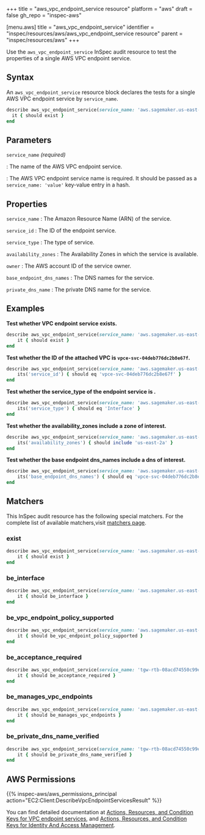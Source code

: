 +++
title = "aws_vpc_endpoint_service resource"
platform = "aws"
draft = false
gh_repo = "inspec-aws"

[menu.aws]
title = "aws_vpc_endpoint_service"
identifier = "inspec/resources/aws/aws_vpc_endpoint_service resource"
parent = "inspec/resources/aws"
+++

Use the `aws_vpc_endpoint_service` InSpec audit resource to test the properties of a single AWS VPC endpoint service.

## Syntax

An `aws_vpc_endpoint_service` resource block declares the tests for a single AWS VPC endpoint service by `service_name`.

```ruby
describe aws_vpc_endpoint_service(service_name: 'aws.sagemaker.us-east-2.notebook') do
  it { should exist }
end
```

## Parameters

`service_name` _(required)_

: The name of the AWS VPC endpoint service.

: The AWS VPC endpoint service name is required.
  It should be passed as a `service_name: 'value'` key-value entry in a hash.

## Properties

`service_name`
: The Amazon Resource Name (ARN) of the service.

`service_id`
: The ID of the endpoint service.

`service_type`
: The type of service.

`availability_zones`
: The Availability Zones in which the service is available.

`owner`
: The AWS account ID of the service owner.

`base_endpoint_dns_names`
: The DNS names for the service.

`private_dns_name`
: The private DNS name for the service.

## Examples

**Test whether VPC endpoint service exists.**

```ruby
describe aws_vpc_endpoint_service(service_name: 'aws.sagemaker.us-east-2.notebook') do
    it { should exist }
end
```

**Test whether the ID of the attached VPC is `vpce-svc-04deb776dc2b8e67f`.**

```ruby
describe aws_vpc_endpoint_service(service_name: 'aws.sagemaker.us-east-2.notebook') do
    its('service_id') { should eq 'vpce-svc-04deb776dc2b8e67f' }
end
```

**Test whether the service_type of the endpoint service is .**

```ruby
describe aws_vpc_endpoint_service(service_name: 'aws.sagemaker.us-east-2.notebook') do
    its('service_type') { should eq 'Interface' }
end
```

**Test whether the availability_zones include a zone of interest.**

```ruby
describe aws_vpc_endpoint_service(service_name: 'aws.sagemaker.us-east-2.notebook') do
    its('availability_zones') { should include 'us-east-2a' }
end
```

**Test whether the base endpoint dns_names include a dns of interest.**

```ruby
describe aws_vpc_endpoint_service(service_name: 'aws.sagemaker.us-east-2.notebook') do
    its('base_endpoint_dns_names') { should eq 'vpce-svc-04deb776dc2b8e67f.us-east-2.vpce.amazonaws.com' }
end
```

## Matchers

This InSpec audit resource has the following special matchers. For the complete list of available matchers,visit [matchers page](https://www.inspec.io/docs/reference/matchers/).

### exist

```ruby
describe aws_vpc_endpoint_service(service_name: 'aws.sagemaker.us-east-2.notebook') do
    it { should exist }
end
```

### be_interface

```ruby
describe aws_vpc_endpoint_service(service_name: 'aws.sagemaker.us-east-2.notebook') do
    it { should be_interface }
end
```

### be_vpc_endpoint_policy_supported

```ruby
describe aws_vpc_endpoint_service(service_name: 'aws.sagemaker.us-east-2.notebook') do
    it { should be_vpc_endpoint_policy_supported }
end
```

### be_acceptance_required

```ruby
describe aws_vpc_endpoint_service(service_name: 'tgw-rtb-08acd74550c99e911', cidr_block: '0.0.0.0/16') do
    it { should be_acceptance_required }
end
```

### be_manages_vpc_endpoints

```ruby
describe aws_vpc_endpoint_service(service_name: 'aws.sagemaker.us-east-2.notebook') do
    it { should be_manages_vpc_endpoints }
end
```

### be_private_dns_name_verified

```ruby
describe aws_vpc_endpoint_service(service_name: 'tgw-rtb-08acd74550c99e911', cidr_block: '0.0.0.0/17') do
    it { should be_private_dns_name_verified }
end
```

## AWS Permissions

{{% inspec-aws/aws_permissions_principal action="EC2:Client:DescribeVpcEndpointServicesResult" %}}

You can find detailed documentation at [Actions, Resources, and Condition Keys for VPC endpoint services](https://docs.amazonaws.cn/en_us/vpc/latest/userguide/vpc-policy-examples.html), and [Actions, Resources, and Condition Keys for Identity And Access Management](https://docs.aws.amazon.com/IAM/latest/UserGuide/list_identityandaccessmanagement.html).
